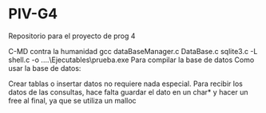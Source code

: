# PIV-G4
Repositorio para el proyecto de prog 4

C-MD contra la humanidad
gcc dataBaseManager.c DataBase.c sqlite3.c -L shell.c -o ..\..\Ejecutables\prueba.exe Para compilar la base de datos
Como usar la base de datos:

Crear tablas o insertar datos no requiere nada especial.
Para recibir los datos de las consultas, hace falta guardar el dato en un char* y hacer un free al final, ya que se utiliza un malloc
